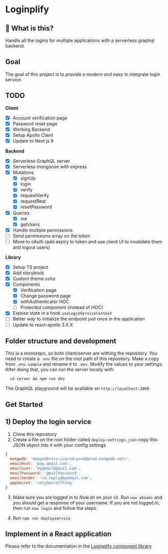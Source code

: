 # Loginplify

## 🧐 What is this?

Handle all the logins for multiple applications with a serverless graphql backend.

## Goal

The goal of this project is to provide a modern and easy to integrate login service.

## TODO

**Client**

- [x] Account verification page
- [x] Password reset page
- [x] Working Backend
- [x] Setup Apollo Client
- [x] Update to Next js 9

**Backend**

- [x] Serverless GraphQL server
- [x] Serverless mongoose with express
- [x] Mutations
  - [x] signUp
  - [x] login
  - [x] verify
  - [x] requestVerify
  - [x] requestRest
  - [x] resetPassword
- [x] Queries
  - [x] me
  - [x] getUsers
- [x] Handle multiple permissions
- [ ] Send permissions array on the token
- [ ] Move to oAuth (add expiry to token and use client UI to invalidate them and logout users)

**Library**

- [x] Setup TS project
- [x] Add storybook
- [x] Custom theme color
- [x] Components
  - [x] Verification page
  - [x] Change password page
  - [x] withAuthenticator HOC
  - [ ] Protected component (instead of HOC)
- [x] Expose state in a hook `useLoginServiceContext`
- [ ] Better way to initialize the endpoint just once in the application
- [ ] Update to react-apollo 3.X.X

## Folder structure and development

This is a monorepo, so both client/server are withing the repository. You need to create a `.env` file on the root path of this repository. Make a copy from `.env.sample` and rename it to `.env`. Modify the values to your settings. After doing that, you can run the server locally with:

```
  cd server && npm run dev
```

The GraphQL playground will be available on `http://localhost:3000`

## Get Started

## 1) Deploy the login service

1. Clone this repository
2. Create a file on the root folder called `deploy-settings.json` copy this JSON object into it with your config settings

```js
{
  mongodb: 'mongodb+srv://prod:prod@prod.mongodb.net/',
  emailHost: 'pop.gmail.com',
  emailUser: 'mygmail@gmail.com',
  emailPassword: 'gmailPassword',
  emailSender: 'no-reply@myemail.com',
  appSecret: 'verySecretThing'
}
```

3. Make sure you are logged in to _Now.sh_ on your cli. Run `now whoami` and you should get a response of your username. If you are not logged in, then run `now login` and follow the steps.

4. Run `npm run deployservice`

## Implement in a React application

Please refer to the documentation in the [Loginplify component library](https://github.com/danielivert/login-service/tree/master/library)
